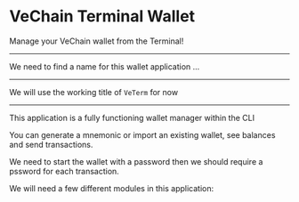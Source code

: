 # VeChain Terminal Wallet

Manage your VeChain wallet from the Terminal!

---

We need to find a name for this wallet application ... 

---

We will use the working title of `VeTerm` for now

---

This application is a fully functioning wallet manager within the CLI

You can generate a mnemonic or import an existing wallet, see balances and send transactions.

We need to start the wallet with a password then we should require a pssword for each transaction.

We will need a few different modules in this application:

